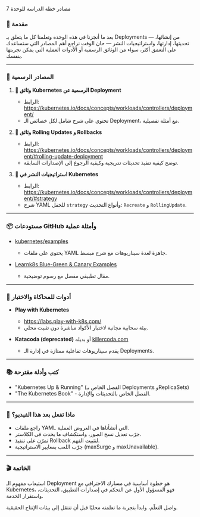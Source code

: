 مصادر خطة الدراسة للوحدة 7

### 🎯 مقدمة

بعد ما أنجزنا في هذه الوحدة وتعلمنا كل ما يتعلق بـ Deployments — من إنشائها، تحديثها، إدارتها، واستراتيجيات النشر — حان الوقت نراجع أهم المصادر التي ستساعدك على التعمق أكثر، سواء من الوثائق الرسمية أو الأدوات العملية التي يمكن تجربتها بنفسك.

---

### 📘 المصادر الرسمية

1. **📄 وثائق Kubernetes الرسمية عن Deployment**
   - الرابط: https://kubernetes.io/docs/concepts/workloads/controllers/deployment/
   - تحتوي على شرح شامل لكل خصائص الـ Deployment، مع أمثلة تفصيلية.

2. **📄 وثائق Rolling Updates و Rollbacks**
   - الرابط: https://kubernetes.io/docs/concepts/workloads/controllers/deployment/#rolling-update-deployment
   - توضح كيفية تنفيذ تحديثات تدريجية وكيفية الرجوع إلى الإصدارات السابقة.

3. **📄 استراتيجيات النشر في Kubernetes**
   - الرابط: https://kubernetes.io/docs/concepts/workloads/controllers/deployment/#strategy
   - شرح YAML للحقل `strategy` وأنواع التحديث: `Recreate` و `RollingUpdate`.

---

### 📦 مستودعات GitHub وأمثلة عملية

- [kubernetes/examples](https://github.com/kubernetes/examples/tree/master/staging/deployment)
  - يحتوي على ملفات YAML جاهزة لعدة سيناريوهات مع شرح مبسط.
  
- [Learnk8s Blue-Green & Canary Examples](https://learnk8s.io/blog/kubernetes-deployment-strategies)
  - مقال تطبيقي مفصل مع رسوم توضيحية.

---

### 🧪 أدوات للمحاكاة والاختبار

- **Play with Kubernetes**
  - https://labs.play-with-k8s.com/
  - بيئة سحابية مجانية لاختبار الأكواد مباشرة دون تثبيت محلي.

- **Katacoda (deprecated)** أو بديله [killercoda.com](https://killercoda.com)
  - يقدم سيناريوهات تفاعلية ممتازة في إدارة الـ Deployments.

---

### 📚 كتب وأدلة مقترحة

- "Kubernetes Up & Running" (الفصل الخاص بـ Deployments وReplicaSets)
- "The Kubernetes Book" - الفصل الخاص بالتحديثات والإدارة.

---

### 🧠 ماذا تفعل بعد هذا الفيديو؟

- راجع ملفات YAML التي أنشأناها في العروض العملية.
- جرّب تعديل نسخ الصور، واستكشاف ما يحدث في الكلاستر.
- تمرّن على تنفيذ Rollback لتثبيت الفهم.
- جرّب اللعب بمعايير الاستراتيجية (maxSurge و maxUnavailable).

---

### 🎬 الخاتمة

استيعاب مفهوم الـ Deployment هو خطوة أساسية في مسارك الاحترافي مع Kubernetes، فهو المسؤول الأول عن التحكم في إصدارات التطبيق، التحديثات، واستقرار الخدمة.

واصل التعلّم، وابدأ بتجربة ما تعلمته محليًا قبل أن تنتقل إلى بيئات الإنتاج الحقيقية.

